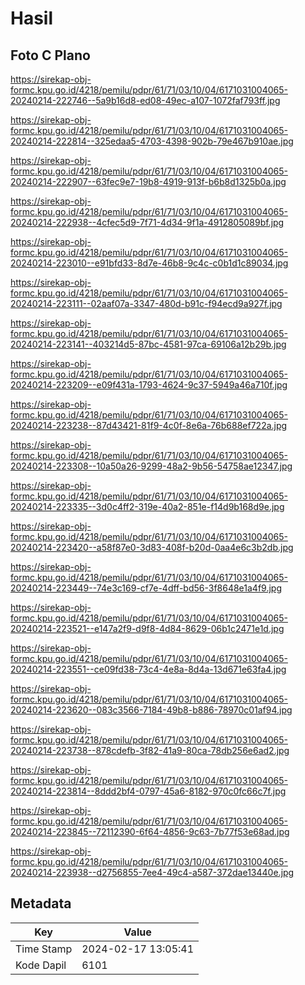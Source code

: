 # Hasil

## Foto C Plano

https://sirekap-obj-formc.kpu.go.id/4218/pemilu/pdpr/61/71/03/10/04/6171031004065-20240214-222746--5a9b16d8-ed08-49ec-a107-1072faf793ff.jpg

https://sirekap-obj-formc.kpu.go.id/4218/pemilu/pdpr/61/71/03/10/04/6171031004065-20240214-222814--325edaa5-4703-4398-902b-79e467b910ae.jpg

https://sirekap-obj-formc.kpu.go.id/4218/pemilu/pdpr/61/71/03/10/04/6171031004065-20240214-222907--63fec9e7-19b8-4919-913f-b6b8d1325b0a.jpg

https://sirekap-obj-formc.kpu.go.id/4218/pemilu/pdpr/61/71/03/10/04/6171031004065-20240214-222938--4cfec5d9-7f71-4d34-9f1a-4912805089bf.jpg

https://sirekap-obj-formc.kpu.go.id/4218/pemilu/pdpr/61/71/03/10/04/6171031004065-20240214-223010--e91bfd33-8d7e-46b8-9c4c-c0b1d1c89034.jpg

https://sirekap-obj-formc.kpu.go.id/4218/pemilu/pdpr/61/71/03/10/04/6171031004065-20240214-223111--02aaf07a-3347-480d-b91c-f94ecd9a927f.jpg

https://sirekap-obj-formc.kpu.go.id/4218/pemilu/pdpr/61/71/03/10/04/6171031004065-20240214-223141--403214d5-87bc-4581-97ca-69106a12b29b.jpg

https://sirekap-obj-formc.kpu.go.id/4218/pemilu/pdpr/61/71/03/10/04/6171031004065-20240214-223209--e09f431a-1793-4624-9c37-5949a46a710f.jpg

https://sirekap-obj-formc.kpu.go.id/4218/pemilu/pdpr/61/71/03/10/04/6171031004065-20240214-223238--87d43421-81f9-4c0f-8e6a-76b688ef722a.jpg

https://sirekap-obj-formc.kpu.go.id/4218/pemilu/pdpr/61/71/03/10/04/6171031004065-20240214-223308--10a50a26-9299-48a2-9b56-54758ae12347.jpg

https://sirekap-obj-formc.kpu.go.id/4218/pemilu/pdpr/61/71/03/10/04/6171031004065-20240214-223335--3d0c4ff2-319e-40a2-851e-f14d9b168d9e.jpg

https://sirekap-obj-formc.kpu.go.id/4218/pemilu/pdpr/61/71/03/10/04/6171031004065-20240214-223420--a58f87e0-3d83-408f-b20d-0aa4e6c3b2db.jpg

https://sirekap-obj-formc.kpu.go.id/4218/pemilu/pdpr/61/71/03/10/04/6171031004065-20240214-223449--74e3c169-cf7e-4dff-bd56-3f8648e1a4f9.jpg

https://sirekap-obj-formc.kpu.go.id/4218/pemilu/pdpr/61/71/03/10/04/6171031004065-20240214-223521--e147a2f9-d9f8-4d84-8629-06b1c2471e1d.jpg

https://sirekap-obj-formc.kpu.go.id/4218/pemilu/pdpr/61/71/03/10/04/6171031004065-20240214-223551--ce09fd38-73c4-4e8a-8d4a-13d671e63fa4.jpg

https://sirekap-obj-formc.kpu.go.id/4218/pemilu/pdpr/61/71/03/10/04/6171031004065-20240214-223620--083c3566-7184-49b8-b886-78970c01af94.jpg

https://sirekap-obj-formc.kpu.go.id/4218/pemilu/pdpr/61/71/03/10/04/6171031004065-20240214-223738--878cdefb-3f82-41a9-80ca-78db256e6ad2.jpg

https://sirekap-obj-formc.kpu.go.id/4218/pemilu/pdpr/61/71/03/10/04/6171031004065-20240214-223814--8ddd2bf4-0797-45a6-8182-970c0fc66c7f.jpg

https://sirekap-obj-formc.kpu.go.id/4218/pemilu/pdpr/61/71/03/10/04/6171031004065-20240214-223845--72112390-6f64-4856-9c63-7b77f53e68ad.jpg

https://sirekap-obj-formc.kpu.go.id/4218/pemilu/pdpr/61/71/03/10/04/6171031004065-20240214-223938--d2756855-7ee4-49c4-a587-372dae13440e.jpg


## Metadata

| Key        | Value               |
| ---------- | ------------------- |
| Time Stamp | 2024-02-17 13:05:41 |
| Kode Dapil | 6101                |



